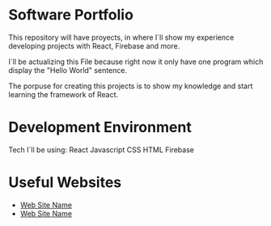 # Software Portfolio

This repository will have  proyects, in where I´ll show my experience developing projects with React, Firebase and more.

I´ll be actualizing this File because right now it only have one program which display the "Hello World" sentence. 

The porpuse for creating this projects is to show my knowledge and start learning the framework of React.

# Development Environment

Tech I´ll be using:
React
Javascript
CSS
HTML
Firebase


# Useful Websites
* [Web Site Name](https://react.dev/)
* [Web Site Name](https://firebase.google.com/gad_source=1&gclid=Cj0KCQiAhbi8BhDIARIsAJLOluccuTTTVpW3f5FqNHWZsVPlWbTpgafQM4vuENUs6mPaULPx3hzumw4aAs44EALw_wcB&gclsrc=aw.ds)
